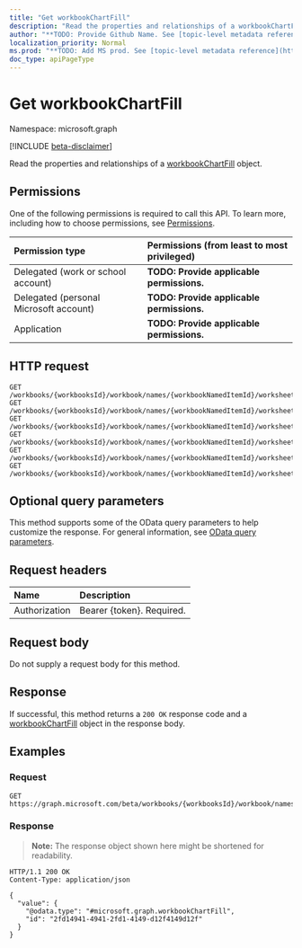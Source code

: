 ```yaml
---
title: "Get workbookChartFill"
description: "Read the properties and relationships of a workbookChartFill object."
author: "**TODO: Provide Github Name. See [topic-level metadata reference](https://msgo.azurewebsites.net/add/document/guidelines/metadata.html#topic-level-metadata)**"
localization_priority: Normal
ms.prod: "**TODO: Add MS prod. See [topic-level metadata reference](https://msgo.azurewebsites.net/add/document/guidelines/metadata.html#topic-level-metadata)**"
doc_type: apiPageType
---
```


# Get workbookChartFill
Namespace: microsoft.graph

[!INCLUDE [beta-disclaimer](../../includes/beta-disclaimer.md)]

Read the properties and relationships of a [workbookChartFill](../resources/workbookchartfill.md) object.

## Permissions
One of the following permissions is required to call this API. To learn more, including how to choose permissions, see [Permissions](/graph/permissions-reference).

|Permission type|Permissions (from least to most privileged)|
|:---|:---|
|Delegated (work or school account)|**TODO: Provide applicable permissions.**|
|Delegated (personal Microsoft account)|**TODO: Provide applicable permissions.**|
|Application|**TODO: Provide applicable permissions.**|

## HTTP request

<!-- {
  "blockType": "ignored"
}
-->
``` http
GET /workbooks/{workbooksId}/workbook/names/{workbookNamedItemId}/worksheet/charts/{workbookChartId}/format/fill
GET /workbooks/{workbooksId}/workbook/names/{workbookNamedItemId}/worksheet/charts/{workbookChartId}/title/format/fill
GET /workbooks/{workbooksId}/workbook/names/{workbookNamedItemId}/worksheet/charts/{workbookChartId}/legend/format/fill
GET /workbooks/{workbooksId}/workbook/names/{workbookNamedItemId}/worksheet/charts/{workbookChartId}/dataLabels/format/fill
GET /workbooks/{workbooksId}/workbook/names/{workbookNamedItemId}/worksheet/charts/{workbookChartId}/series/{workbookChartSeriesId}/format/fill
GET /workbooks/{workbooksId}/workbook/names/{workbookNamedItemId}/worksheet/charts/{workbookChartId}/series/{workbookChartSeriesId}/points/{workbookChartPointId}/format/fill
```

## Optional query parameters
This method supports some of the OData query parameters to help customize the response. For general information, see [OData query parameters](/graph/query-parameters).

## Request headers
|Name|Description|
|:---|:---|
|Authorization|Bearer {token}. Required.|

## Request body
Do not supply a request body for this method.

## Response

If successful, this method returns a `200 OK` response code and a [workbookChartFill](../resources/workbookchartfill.md) object in the response body.

## Examples

### Request
<!-- {
  "blockType": "request",
  "name": "get_workbookchartfill"
}
-->
``` http
GET https://graph.microsoft.com/beta/workbooks/{workbooksId}/workbook/names/{workbookNamedItemId}/worksheet/charts/{workbookChartId}/format/fill
```


### Response
>**Note:** The response object shown here might be shortened for readability.
<!-- {
  "blockType": "response",
  "truncated": true,
  "@odata.type": "microsoft.graph.workbookChartFill"
}
-->
``` http
HTTP/1.1 200 OK
Content-Type: application/json

{
  "value": {
    "@odata.type": "#microsoft.graph.workbookChartFill",
    "id": "2fd14941-4941-2fd1-4149-d12f4149d12f"
  }
}
```

